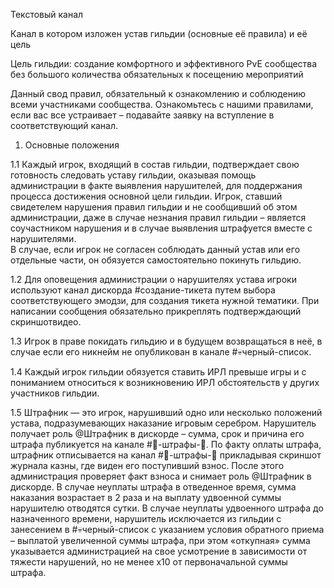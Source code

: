 Текстовый канал

Канал в котором изложен устав гильдии (основные её правила) и её цель

Цель гильдии: создание комфортного и эффективного PvE сообщества без большого количества обязательных к посещению мероприятий

Данный свод правил, обязательный к ознакомлению и соблюдению всеми участниками сообщества.
Ознакомьтесь с нашими правилами, если вас все устраивает – подавайте заявку на вступление в соответствующий канал.

1. Основные положения

1.1 Каждый игрок, входящий в состав гильдии, подтверждает свою готовность следовать уставу гильдии, оказывая помощь администрации в факте выявления нарушителей, для поддержания процесса достижения основной цели гильдии. Игрок, ставший свидетелем нарушения правил гильдии и не сообщивший об этом администрации, даже в случае незнания правил гильдии – является соучастником нарушения и в случае выявления штрафуется вместе с нарушителями.  
В случае, если игрок не согласен соблюдать данный устав или его отдельные части, он обязуется самостоятельно покинуть гильдию.

1.2 Для оповещения администрации о нарушителях устава игроки используют канал дискорда #создание-тикета путем выбора соответствующего эмодзи, для создания тикета нужной тематики. При написании сообщения обязательно прикреплять подтверждающий скриншотвидео.

1.3 Игрок в праве покидать гильдию и в будущем возвращаться в неё, в случае если его никнейм не опубликован в канале #💀черный-список.

1.4 Каждый игрок гильдии обязуется ставить ИРЛ превыше игры и с пониманием относиться к возникновению ИРЛ обстоятельств у других участников гильдии.

1.5 Штрафник — это игрок, нарушивший одно или несколько положений устава, подразумевающих наказание игровым серебром. Нарушитель получает роль @Штрафник в дискорде – сумма, срок и причина его штрафа публикуется на канале #🤬-штрафы-🤬. По факту оплаты штрафа, штрафник отписывается на канал #🤬-штрафы-🤬 прикладывая скриншот журнала казны, где виден его поступивший взнос. После этого администрация проверяет факт взноса и снимает роль @Штрафник в дискорде. В случае неуплаты штрафа в отведенное время, сумма наказания возрастает в 2 раза и на выплату удвоенной суммы нарушителю отводятся сутки. В случае неуплаты удвоенного штрафа до назначенного времени, нарушитель исключается из гильдии с занесением в #💀черный-список с указанием условия обратного приема – выплатой увеличенной суммы штрафа, при этом «откупная» сумма указывается администрацией на свое усмотрение в зависимости от тяжести нарушений, но не менее х10 от первоначальной суммы штрафа.
